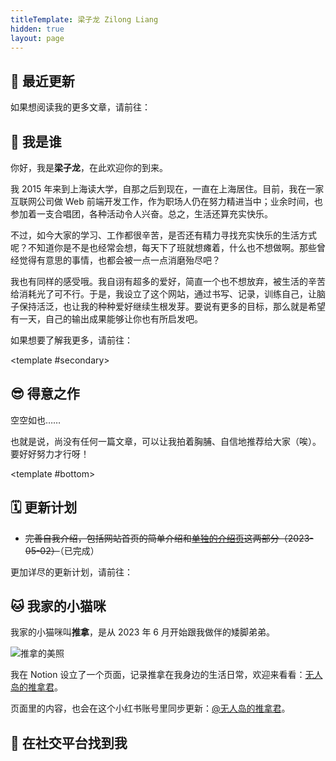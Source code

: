 ```yaml
---
titleTemplate: 梁子龙 Zilong Liang
hidden: true
layout: page
---
```


<script setup>
import Home from '@/components/layout/Home.vue'
import FeaturedList from '@/components/FeaturedList.vue'
import LatestList from '@/components/LatestList.vue'
import Profile from '@/components/about/Profile.vue'
import Social from '@/components/about/Social.vue'
</script>

<Home>

## 🍙 最近更新

<LatestList />

如果想阅读我的更多文章，请前往：

<PostItem url="/about/history.html" hide-date />

## 🤔️ 我是谁

<Profile />

你好，我是**梁子龙**，在此欢迎你的到来。

我 2015 年来到上海读大学，自那之后到现在，一直在上海居住。目前，我在一家互联网公司做 Web 前端开发工作，作为职场人仍在努力精进当中；业余时间，也参加着一支合唱团，各种活动令人兴奋。总之，生活还算充实快乐。

不过，如今大家的学习、工作都很辛苦，是否还有精力寻找充实快乐的生活方式呢？不知道你是不是也经常会想，每天下了班就想瘫着，什么也不想做啊。那些曾经觉得有意思的事情，也都会被一点一点消磨殆尽吧？

我也有同样的感受哦。我自诩有超多的爱好，简直一个也不想放弃，被生活的辛苦给消耗光了可不行。于是，我设立了这个网站，通过书写、记录，训练自己，让脑子保持活泛，也让我的种种爱好继续生根发芽。要说有更多的目标，那么就是希望有一天，自己的输出成果能够让你也有所启发吧。

如果想要了解我更多，请前往：

<PostItem url="/about/" />

<template #secondary>

## 😎 得意之作

空空如也……

<!-- <FeaturedList /> -->

<p class="small-text secondary-text">也就是说，尚没有任何一篇文章，可以让我拍着胸脯、自信地推荐给大家（唉）。要好好努力才行呀！</p>

</template>

<template #bottom>

## 🗓️ 更新计划
- ~~完善自我介绍，包括网站首页的简单介绍和[单独的介绍页](/about/)这两部分（2023-05-02）~~（已完成）

更加详尽的更新计划，请前往：

<PostItem url="/about/plan/" hide-date />

## 🐱 我家的小猫咪

我家的小猫咪叫**推拿**，是从 2023 年 6 月开始跟我做伴的矮脚弟弟。

![推拿的美照](/images/tuina.webp)

我在 Notion 设立了一个页面，记录推拿在我身边的生活日常，欢迎来看看：[无人岛的推拿君](https://zlliang.notion.site/9f98d55919714fafac52a3a83c146c5d)。

页面里的内容，也会在这个小红书账号里同步更新：[@无人岛的推拿君](https://www.xiaohongshu.com/user/profile/63c5ee5c000000002702b4a2)。

## 📡 在社交平台找到我

<Social />

</template>

</Home>
